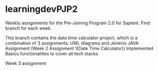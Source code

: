 # learningdevPJP2

Weekly assignments for the Pre-Joining Program 2.0 for Sapient. Find branch for each week.

This branch contains the date time calculator project, which is a combination of 3 assignments:
UML diagrams and Jenkins
JAVA Assignment (Week 2 Assignment 1(Date Time Calculator))
Implemented Basics functionalities to cover all tech stacks

Week 3 assignment
